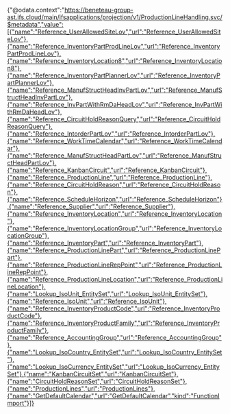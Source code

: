 {"@odata.context":"https://beneteau-group-ast.ifs.cloud/main/ifsapplications/projection/v1/ProductionLineHandling.svc/$metadata","value":[{"name":"Reference_UserAllowedSiteLov","url":"Reference_UserAllowedSiteLov"},{"name":"Reference_InventoryPartProdLineLov","url":"Reference_InventoryPartProdLineLov"},{"name":"Reference_InventoryLocation8","url":"Reference_InventoryLocation8"},{"name":"Reference_InventoryPartPlannerLov","url":"Reference_InventoryPartPlannerLov"},{"name":"Reference_ManufStructHeadInvPartLov","url":"Reference_ManufStructHeadInvPartLov"},{"name":"Reference_InvPartWithRmDaHeadLov","url":"Reference_InvPartWithRmDaHeadLov"},{"name":"Reference_CircuitHoldReasonQuery","url":"Reference_CircuitHoldReasonQuery"},{"name":"Reference_IntorderPartLov","url":"Reference_IntorderPartLov"},{"name":"Reference_WorkTimeCalendar","url":"Reference_WorkTimeCalendar"},{"name":"Reference_ManufStructHeadPartLov","url":"Reference_ManufStructHeadPartLov"},{"name":"Reference_KanbanCircuit","url":"Reference_KanbanCircuit"},{"name":"Reference_ProductionLine","url":"Reference_ProductionLine"},{"name":"Reference_CircuitHoldReason","url":"Reference_CircuitHoldReason"},{"name":"Reference_ScheduleHorizon","url":"Reference_ScheduleHorizon"},{"name":"Reference_Supplier","url":"Reference_Supplier"},{"name":"Reference_InventoryLocation","url":"Reference_InventoryLocation"},{"name":"Reference_InventoryLocationGroup","url":"Reference_InventoryLocationGroup"},{"name":"Reference_InventoryPart","url":"Reference_InventoryPart"},{"name":"Reference_ProductionLinePart","url":"Reference_ProductionLinePart"},{"name":"Reference_ProductionLineRepPoint","url":"Reference_ProductionLineRepPoint"},{"name":"Reference_ProductionLineLocation","url":"Reference_ProductionLineLocation"},{"name":"Lookup_IsoUnit_EntitySet","url":"Lookup_IsoUnit_EntitySet"},{"name":"Reference_IsoUnit","url":"Reference_IsoUnit"},{"name":"Reference_InventoryProductCode","url":"Reference_InventoryProductCode"},{"name":"Reference_InventoryProductFamily","url":"Reference_InventoryProductFamily"},{"name":"Reference_AccountingGroup","url":"Reference_AccountingGroup"},{"name":"Lookup_IsoCountry_EntitySet","url":"Lookup_IsoCountry_EntitySet"},{"name":"Lookup_IsoCurrency_EntitySet","url":"Lookup_IsoCurrency_EntitySet"},{"name":"KanbanCircuitSet","url":"KanbanCircuitSet"},{"name":"CircuitHoldReasonSet","url":"CircuitHoldReasonSet"},{"name":"ProductionLines","url":"ProductionLines"},{"name":"GetDefaultCalendar","url":"GetDefaultCalendar","kind":"FunctionImport"}]}